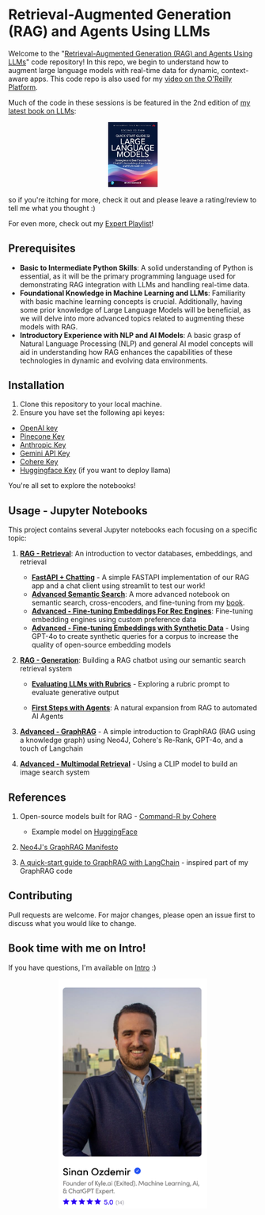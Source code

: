 # Retrieval-Augmented Generation (RAG) and Agents Using LLMs

Welcome to the "[Retrieval-Augmented Generation (RAG) and Agents Using LLMs](https://learning.oreilly.com/live-events/retrieval-augmented-generation-rag-and-agents-using-llms/0642572007797)" code repository! In this repo, we begin to understand how to augment large language models with real-time data for dynamic, context-aware apps. This code repo is also used for my [video on the O'Reilly Platform](https://learning.oreilly.com/course/practical-retrieval-augmented/9780135414378/).

Much of the code in these sessions is be featured in the 2nd edition of [my latest book on LLMs](https://www.amazon.com/Quick-Start-Guide-Language-Models-dp-0135346568/dp/0135346568):

<div style="text-align: center;">
    <a href="https://www.amazon.com/Quick-Start-Guide-Language-Models-dp-0135346568/dp/0135346568">
        <img src="images/book.jpg" width="100" alt="A Quick Start Guide to LLMs">
    </a>
</div>

so if you're itching for more, check it out and please leave a rating/review to tell me what you thought :)


For even more, check out my [Expert Playlist](https://learning.oreilly.com/playlists/2953f6c7-0e13-49ac-88e2-b951e11388de)!

## Prerequisites

- **Basic to Intermediate Python Skills**: A solid understanding of Python is essential, as it will be the primary programming language used for demonstrating RAG integration with LLMs and handling real-time data.
- **Foundational Knowledge in Machine Learning and LLMs**: Familiarity with basic machine learning concepts is crucial. Additionally, having some prior knowledge of Large Language Models will be beneficial, as we will delve into more advanced topics related to augmenting these models with RAG.
- **Introductory Experience with NLP and AI Models**: A basic grasp of Natural Language Processing (NLP) and general AI model concepts will aid in understanding how RAG enhances the capabilities of these technologies in dynamic and evolving data environments.

## Installation

1. Clone this repository to your local machine.
2. Ensure you have set the following api keyes:
 - [OpenAI key](https://platform.openai.com/api-keys)
 - [Pinecone Key](https://docs.pinecone.io/guides/get-started/quickstart)
 - [Anthropic Key](https://docs.anthropic.com/en/docs/quickstart)
 - [Gemini API Key](https://ai.google.dev/gemini-api/docs)
 - [Cohere Key](https://dashboard.cohere.com/api-keys)
 - [Huggingface Key](https://huggingface.co/settings/tokens) (if you want to deploy llama)
 

You're all set to explore the notebooks!

## Usage - Jupyter Notebooks

This project contains several Jupyter notebooks each focusing on a specific topic:

1. **[RAG - Retrieval](notebooks/RAG_Retrieval.ipynb)**: An introduction to vector databases, embeddings, and retrieval

	- **[FastAPI + Chatting](fastapi/)** - A simple FASTAPI implementation of our RAG app and a chat client using streamlit to test our work!
	- **[Advanced Semantic Search](https://github.com/sinanuozdemir/quick-start-guide-to-llms/blob/main/notebooks/02_semantic_search.ipynb)**: A more advanced notebook on semantic search, cross-encoders, and fine-tuning from my [book](https://github.com/sinanuozdemir/quick-start-guide-to-llms).
	- **[Advanced - Fine-tuning Embeddings For Rec Engines](https://colab.research.google.com/drive/1JfxyxdGCDjYeO52Bk1JzW4Af94xndTws?usp=sharing)**: Fine-tuning embedding engines using custom preference data
	- **[Advanced - Fine-tuning Embeddings  with Synthetic Data](https://colab.research.google.com/drive/1FOr9hgMEcTa8UJJSuKjoHpohVb-Qz-FJ?usp=sharing)** - Using GPT-4o to create synthetic queries for a corpus to increase the quality of open-source embedding models

2. **[RAG - Generation](notebooks/RAG_Generate.ipynb)**: Building a RAG chatbot using our semantic search retrieval system

	- **[Evaluating LLMs with Rubrics](https://colab.research.google.com/drive/1DeVYrdNb3FlQQLeBqGPFkx6roZaPwVRy?usp=sharing)** - Exploring a rubric prompt to evaluate generative output

	- **[First Steps with Agents](https://colab.research.google.com/drive/14jAlW2E7ya_aS1M6eUsuHciC1WvLfIif?usp=sharing)**: A natural expansion from RAG to automated AI Agents

3. **[Advanced - GraphRAG](notebooks/GraphRAG.ipynb)** - A simple introduction to GraphRAG (RAG using a knowledge graph) using Neo4J, Cohere's Re-Rank, GPT-4o, and a touch of Langchain
 
4. **[Advanced - Multimodal Retrieval](https://colab.research.google.com/drive/1aUz0FKQDSAyXyhRyvkkRsSy7S30mpRJc?usp=sharing)** - Using a CLIP model to build an image search system


## References

1. Open-source models built for RAG - [Command-R by Cohere](https://cohere.com/blog/command-r?ref=cohere-ai.ghost.io)
	- Example model on [HuggingFace](https://huggingface.co/CohereForAI/c4ai-command-r-v01-4bit)

2. [Neo4J's GraphRAG Manifesto](https://neo4j.com/blog/graphrag-manifesto/)

3. [A quick-start guide to GraphRAG with LangChain](https://medium.com/data-science-in-your-pocket/graphrag-using-langchain-31b1ef8328b9) - inspired part of my GraphRAG code

## Contributing
Pull requests are welcome. For major changes, please open an issue first to discuss what you would like to change.

## Book time with me on Intro!
If you have questions, I'm available on [Intro](https://intro.co/sinanozdemir) :) 

<div style="text-align: center;">
    <a href="https://intro.co/sinanozdemir">
        <img src="images/intro.png" width="300" alt="Book time with me on Intro">
    </a>
</div>
